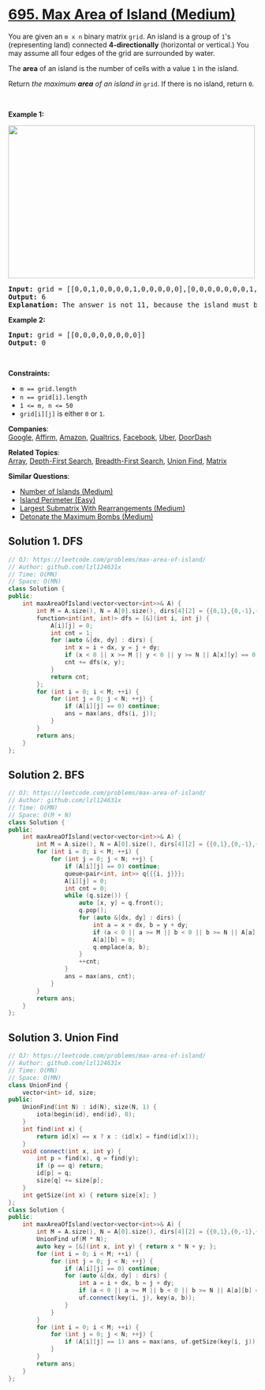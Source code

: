# [695. Max Area of Island (Medium)](https://leetcode.com/problems/max-area-of-island/)

<p>You are given an <code>m x n</code> binary matrix <code>grid</code>. An island is a group of <code>1</code>'s (representing land) connected <strong>4-directionally</strong> (horizontal or vertical.) You may assume all four edges of the grid are surrounded by water.</p>

<p>The <strong>area</strong> of an island is the number of cells with a value <code>1</code> in the island.</p>

<p>Return <em>the maximum <strong>area</strong> of an island in </em><code>grid</code>. If there is no island, return <code>0</code>.</p>

<p>&nbsp;</p>
<p><strong>Example 1:</strong></p>
<img alt="" src="https://assets.leetcode.com/uploads/2021/05/01/maxarea1-grid.jpg" style="width: 500px; height: 310px;">
<pre><strong>Input:</strong> grid = [[0,0,1,0,0,0,0,1,0,0,0,0,0],[0,0,0,0,0,0,0,1,1,1,0,0,0],[0,1,1,0,1,0,0,0,0,0,0,0,0],[0,1,0,0,1,1,0,0,1,0,1,0,0],[0,1,0,0,1,1,0,0,1,1,1,0,0],[0,0,0,0,0,0,0,0,0,0,1,0,0],[0,0,0,0,0,0,0,1,1,1,0,0,0],[0,0,0,0,0,0,0,1,1,0,0,0,0]]
<strong>Output:</strong> 6
<strong>Explanation:</strong> The answer is not 11, because the island must be connected 4-directionally.
</pre>

<p><strong>Example 2:</strong></p>

<pre><strong>Input:</strong> grid = [[0,0,0,0,0,0,0,0]]
<strong>Output:</strong> 0
</pre>

<p>&nbsp;</p>
<p><strong>Constraints:</strong></p>

<ul>
	<li><code>m == grid.length</code></li>
	<li><code>n == grid[i].length</code></li>
	<li><code>1 &lt;= m, n &lt;= 50</code></li>
	<li><code>grid[i][j]</code> is either <code>0</code> or <code>1</code>.</li>
</ul>

**Companies**:  
[Google](https://leetcode.com/company/google), [Affirm](https://leetcode.com/company/affirm), [Amazon](https://leetcode.com/company/amazon), [Qualtrics](https://leetcode.com/company/qualtrics), [Facebook](https://leetcode.com/company/facebook), [Uber](https://leetcode.com/company/uber), [DoorDash](https://leetcode.com/company/doordash)

**Related Topics**:  
[Array](https://leetcode.com/tag/array/), [Depth-First Search](https://leetcode.com/tag/depth-first-search/), [Breadth-First Search](https://leetcode.com/tag/breadth-first-search/), [Union Find](https://leetcode.com/tag/union-find/), [Matrix](https://leetcode.com/tag/matrix/)

**Similar Questions**:
* [Number of Islands (Medium)](https://leetcode.com/problems/number-of-islands/)
* [Island Perimeter (Easy)](https://leetcode.com/problems/island-perimeter/)
* [Largest Submatrix With Rearrangements (Medium)](https://leetcode.com/problems/largest-submatrix-with-rearrangements/)
* [Detonate the Maximum Bombs (Medium)](https://leetcode.com/problems/detonate-the-maximum-bombs/)

## Solution 1. DFS

```cpp
// OJ: https://leetcode.com/problems/max-area-of-island/
// Author: github.com/lzl124631x
// Time: O(MN)
// Space: O(MN)
class Solution {
public:
    int maxAreaOfIsland(vector<vector<int>>& A) {
        int M = A.size(), N = A[0].size(), dirs[4][2] = {{0,1},{0,-1},{-1,0},{1,0}}, ans = 0;
        function<int(int, int)> dfs = [&](int i, int j) {
            A[i][j] = 0;
            int cnt = 1;
            for (auto &[dx, dy] : dirs) {
                int x = i + dx, y = j + dy;
                if (x < 0 || x >= M || y < 0 || y >= N || A[x][y] == 0) continue;
                cnt += dfs(x, y);
            }
            return cnt;
        };
        for (int i = 0; i < M; ++i) {
            for (int j = 0; j < N; ++j) {
                if (A[i][j] == 0) continue;
                ans = max(ans, dfs(i, j));
            }
        }
        return ans;
    }
};
```

## Solution 2. BFS

```cpp
// OJ: https://leetcode.com/problems/max-area-of-island/
// Author: github.com/lzl124631x
// Time: O(MN)
// Space: O(M + N)
class Solution {
public:
    int maxAreaOfIsland(vector<vector<int>>& A) {
        int M = A.size(), N = A[0].size(), dirs[4][2] = {{0,1},{0,-1},{-1,0},{1,0}}, ans = 0;
        for (int i = 0; i < M; ++i) {
            for (int j = 0; j < N; ++j) {
                if (A[i][j] == 0) continue;
                queue<pair<int, int>> q{{{i, j}}};
                A[i][j] = 0;
                int cnt = 0;
                while (q.size()) {
                    auto [x, y] = q.front();
                    q.pop();
                    for (auto &[dx, dy] : dirs) {
                        int a = x + dx, b = y + dy;
                        if (a < 0 || a >= M || b < 0 || b >= N || A[a][b] == 0) continue;
                        A[a][b] = 0;
                        q.emplace(a, b);
                    }
                    ++cnt;
                }
                ans = max(ans, cnt);
            }
        }
        return ans;
    }
};
```

## Solution 3. Union Find

```cpp
// OJ: https://leetcode.com/problems/max-area-of-island/
// Author: github.com/lzl124631x
// Time: O(MN)
// Space: O(MN)
class UnionFind {
    vector<int> id, size;
public:
    UnionFind(int N) : id(N), size(N, 1) {
        iota(begin(id), end(id), 0);
    }
    int find(int x) {
        return id[x] == x ? x : (id[x] = find(id[x]));
    }
    void connect(int x, int y) {
        int p = find(x), q = find(y);
        if (p == q) return;
        id[p] = q;
        size[q] += size[p];
    }
    int getSize(int x) { return size[x]; }
};
class Solution {
public:
    int maxAreaOfIsland(vector<vector<int>>& A) {
        int M = A.size(), N = A[0].size(), dirs[4][2] = {{0,1},{0,-1},{-1,0},{1,0}}, ans = 0;
        UnionFind uf(M * N);
        auto key = [&](int x, int y) { return x * N + y; };
        for (int i = 0; i < M; ++i) {
            for (int j = 0; j < N; ++j) {
                if (A[i][j] == 0) continue;
                for (auto &[dx, dy] : dirs) {
                    int a = i + dx, b = j + dy;
                    if (a < 0 || a >= M || b < 0 || b >= N || A[a][b] == 0) continue;
                    uf.connect(key(i, j), key(a, b));
                }
            }
        }
        for (int i = 0; i < M; ++i) {
            for (int j = 0; j < N; ++j) {
                if (A[i][j] == 1) ans = max(ans, uf.getSize(key(i, j)));
            }
        }
        return ans;
    }
};
```
